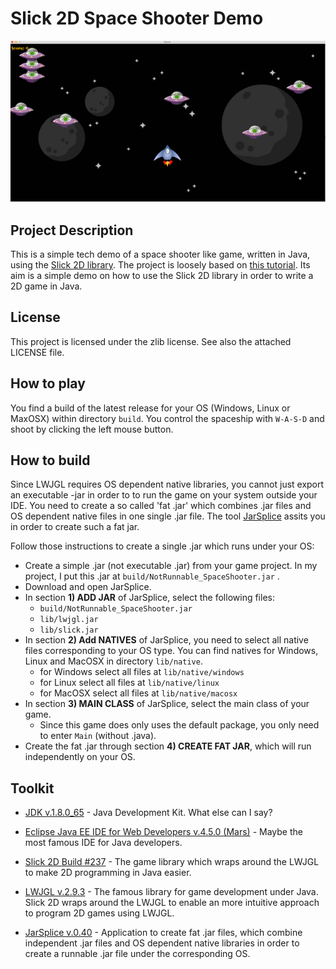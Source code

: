 # Slick 2D Space Shooter Demo
![img1](img1.png)
## Project Description
This is a simple tech demo of a space shooter like game, written in Java, using the [Slick 2D library]([http://slick.ninjacave.com). The project is loosely based on [this tutorial](https://www.youtube.com/playlist?list=PLwuxcdQD6eMlpg0yeopJFGNvAIzufueBt). Its aim is a simple demo on how to use the Slick 2D library in
order to write a 2D game in Java.

## License
This project is licensed under the zlib license. See also the attached LICENSE file.

## How to play
You find a build of the latest release for your OS (Windows, Linux or MaxOSX) within directory `build`. 
You control the spaceship with `W-A-S-D` and shoot by clicking the left mouse button.

## How to build
Since LWJGL requires OS dependent native libraries, you cannot just export an executable -jar in order to to run the game on your system outside your IDE.
You need to create a so called 'fat .jar' which combines .jar files and OS dependent native files in one single .jar file. The tool [JarSplice](http://ninjacave.com/jarsplice) assits you in order to create such a fat jar. 

Follow those instructions to create a single .jar which runs under your OS:
* Create a simple .jar (not executable .jar) from your game project. In my project, I put this .jar at `build/NotRunnable_SpaceShooter.jar` .
* Download and open JarSplice.
* In section <b>1) ADD JAR</b> of JarSplice, select the following files:
  * `build/NotRunnable_SpaceShooter.jar`
  * `lib/lwjgl.jar`
  * `lib/slick.jar`
* In section <b>2) Add NATIVES</b> of JarSplice, you need to select all native files corresponding to your OS type. You can find natives for Windows, Linux and MacOSX in directory `lib/native`.
  * for Windows select all files at `lib/native/windows`
  * for Linux select all files at `lib/native/linux`
  * for MacOSX select all files at `lib/native/macosx`
* In section <b>3) MAIN CLASS</b> of JarSplice, select the main class of your game.
  * Since this game does only uses the default package, you only need to enter `Main` (without .java).
* Create the fat .jar through section <b>4) CREATE FAT JAR</b>, which will run independently on your OS. 

## Toolkit
* [JDK v.1.8.0_65](http://www.oracle.com/technetwork/java/javase/downloads/jdk8-downloads-2133151.html) - Java Development Kit. What else can I say?

* [Eclipse Java EE IDE for Web Developers v.4.5.0 (Mars)](https://www.eclipse.org) - Maybe the most famous IDE for Java developers.

* [Slick 2D Build #237](http://slick.ninjacave.com) - The game library which wraps around the LWJGL to make 2D programming in Java easier.

* [LWJGL v.2.9.3](https://www.lwjgl.org) - The famous library for game development under Java. Slick 2D wraps around the LWJGL to enable an more intuitive approach to program 2D games using LWJGL.

* [JarSplice v.0.40](http://ninjacave.com/jarsplice) - Application to create fat .jar files, which combine independent .jar files and OS dependent native libraries in order to create a runnable .jar file under the corresponding OS.

